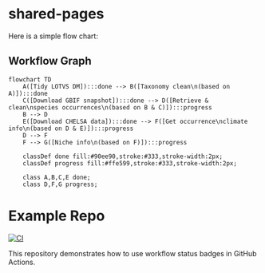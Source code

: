 # shared-pages

Here is a simple flow chart:

## Workflow Graph

```mermaid
flowchart TD
    A([Tidy LOTVS DM]):::done --> B([Taxonomy clean\n(based on A)]):::done
    C([Download GBIF snapshot]):::done --> D([Retrieve & clean\nspecies occurrences\n(based on B & C)]):::progress
    B --> D
    E([Download CHELSA data]):::done --> F([Get occurrence\nclimate info\n(based on D & E)]):::progress
    D --> F
    F --> G([Niche info\n(based on F)]):::progress

    classDef done fill:#90ee90,stroke:#333,stroke-width:2px;
    classDef progress fill:#ffe599,stroke:#333,stroke-width:2px;

    class A,B,C,E done;
    class D,F,G progress;
```

# Example Repo

[![CI](https://github.com/Jializ98/shared-pages/actions/workflows/blank.yml/badge.svg)](https://github.com/Jializ98/shared-pages/actions/workflows/blank.yml)

This repository demonstrates how to use workflow status badges in GitHub Actions.
